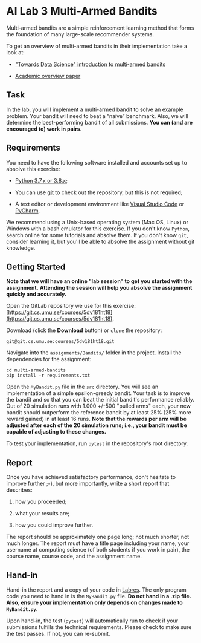 # AI Lab 3 Multi-Armed Bandits
Multi-armed bandits are a simple reinforcement learning method that forms the foundation of many large-scale recommender systems.

To get an overview of multi-armed bandits in their implementation take a look at:

* ["Towards Data Science" introduction to multi-armed bandits](https://towardsdatascience.com/solving-multiarmed-bandits-a-comparison-of-epsilon-greedy-and-thompson-sampling-d97167ca9a50)

* [Academic overview paper](https://arxiv.org/pdf/1402.6028)

## Task
In the lab, you will implement a multi-armed bandit to solve an example problem.
Your bandit will need to beat a “naïve” benchmark.
Also, we will determine the best-performing bandit of all submissions.
**You can (and are encouraged to) work in pairs**.

## Requirements
You need to have the following software installed and accounts set up to absolve this exercise:

* [Python 3.7.x or 3.8.x](https://www.python.org/);

* You can use [git](https://git-scm.com/) to check out the repository, but this is not required;

* A text editor or development environment like [Visual Studio Code](https://code.visualstudio.com/) or [PyCharm](https://www.jetbrains.com/pycharm/).

We recommend using a Unix-based operating system (Mac OS, Linux) or Windows with a bash emulator for this exercise.
If you don't know ``Python``, search online for some tutorials and absolve them.
If you don't know ``git``, consider learning it, but you'll be able to absolve the assignment without git knowledge.

## Getting Started

**Note that we will have an online "lab session" to get you started with the assignment.**
**Attending the session will help you absolve the assignment quickly and accurately.**

Open the GitLab repository we use for this exercise: [https://git.cs.umu.se/courses/5dv181ht18](https://git.cs.umu.se/courses/5dv181ht18).

Download (click the **Download** button) or ``clone`` the repository:

```
git@git.cs.umu.se:courses/5dv181ht18.git
```

Navigate into the ``assignments/Bandits/`` folder in the project.
Install the dependencies for the assignment:

```
cd multi-armed-bandits
pip install -r requirements.txt
```

Open the ``MyBandit.py`` file in the ``src`` directory. You will see an implementation of a simple epsilon-greedy bandit.
Your task is to improve the bandit and so that you can beat the initial bandit's performance reliably.
Out of 20 simulation runs with 1.000 +/-500 "pulled arms" each, your new bandit should outperform the reference bandit by at least 25% (25% more reward gained) in at least 16 runs.
**Note that the rewards per arm will be adjusted after each of the 20 simulation runs; i.e., your bandit must be capable of adjusting to these changes.**

To test your implementation, run ``pytest`` in the repository's root directory.

## Report
Once you have achieved satisfactory performance, don't hesitate to improve further ;-), but more importantly, write a short report that describes:

1. how you proceeded;

2. what your results are;

3. how you could improve further.

The report should be approximately one page long; not much shorter, not much longer.
The report must have a title page including your name, your username at computing science (of both students if you work in pair), the course name, course code, and the assignment name.

## Hand-in

Hand-in the report and a copy of your code in [Labres](https://webapps.cs.umu.se/labresults/v2/courseadmin.php?courseid=458).
The only program code you need to hand in is the ``MyBandit.py`` file.
**Do not hand in a .zip file.**
**Also, ensure your implementation only depends on changes made to ``MyBandit.py``.**

Upon hand-in, the test (``pytest``) will automatically run to check if your submissions fulfills the technical requirements.
Please check to make sure the test passes. If not, you can re-submit.
